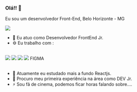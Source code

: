 ### Olá!! 👋

Eu sou um desenvolvedor Front-End, Belo Horizonte - MG

<div>
  <a href='https://www.linkedin.com/in/marciojuniosimoes/'>
    <img src ='https://img.shields.io/badge/LinkedIn-0077B5?style=for-the-badge&logo=linkedin&logoColor=white'/>
  </a>
  
</div>



- 🔭 Eu atuo como Desenvolvedor FrontEnd Jr.
- ⚙️ Eu trabalho com :  
<br/>
<div>
  <img src='https://img.shields.io/badge/React-20232A?style=for-the-badge&logo=react&logoColor=61DAFB'/>
  <img src='https://img.shields.io/badge/JavaScript-F7DF1E?style=for-the-badge&logo=javascript&logoColor=black'/>
  <img src='https://img.shields.io/badge/HTML-239120?style=for-the-badge&logo=html5&logoColor=white'/>
  <img src='https://img.shields.io/badge/CSS-239120?&style=for-the-badge&logo=css3&logoColor=white'/>
  FIGMA
   </div>
   <br/>
   
   
- 🌱 Atuamente eu estudado mais a fundo Reactjs.
- 👯 Procuro meu primeira experiência na área como DEV Jr.
- ⚡ Sou fã de cinema, podemos ficar horas falando sobre....

